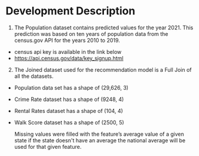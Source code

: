 # Development Description

1. The Population dataset contains predicted values for the year 2021. This prediction was based on ten years of population data from the census.gov API for the years 2010 to 2019.

* census api key is available in the link below
* https://api.census.gov/data/key_signup.html

2. The Joined dataset used for the recommendation model is a Full Join of all the datasets.

* Population data set has a shape of (29,626, 3)  
* Crime Rate dataset has a shape of (9248, 4)
* Rental Rates dataset has a shape of (104, 4) 
* Walk Score dataset has a shape of (2500, 5)

    Missing values were filled with the feature’s average value of  a given state if the state doesn't have an average the national average will be used for that given feature.